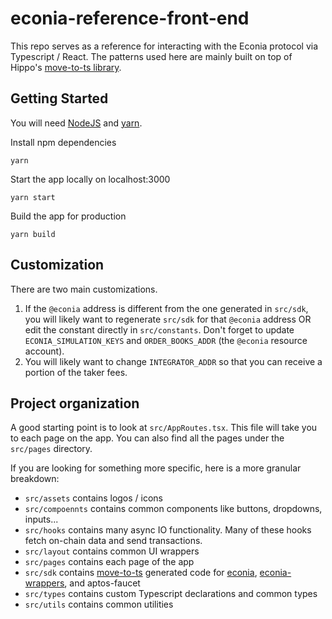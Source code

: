 # econia-reference-front-end

This repo serves as a reference for interacting with the Econia protocol via Typescript / React. The patterns used here are mainly built on top of Hippo's [move-to-ts library](https://github.com/hippospace/move-to-ts).

## Getting Started

You will need [NodeJS](https://nodejs.org/en/) and [yarn](https://classic.yarnpkg.com/lang/en/docs/install).

Install npm dependencies

```
yarn
```

Start the app locally on localhost:3000

```
yarn start
```

Build the app for production

```
yarn build
```

## Customization

There are two main customizations.

1. If the `@econia` address is different from the one generated in `src/sdk`, you will likely want to regenerate `src/sdk` for that `@econia` address OR edit the constant directly in `src/constants`. Don't forget to update `ECONIA_SIMULATION_KEYS` and `ORDER_BOOKS_ADDR` (the `@econia` resource account).
2. You will likely want to change `INTEGRATOR_ADDR` so that you can receive a portion of the taker fees.

## Project organization

A good starting point is to look at `src/AppRoutes.tsx`. This file will take you to each page on the app. You can also find all the pages under the `src/pages` directory.

If you are looking for something more specific, here is a more granular breakdown:

- `src/assets` contains logos / icons
- `src/compoennts` contains common components like buttons, dropdowns, inputs...
- `src/hooks` contains many async IO functionality. Many of these hooks fetch on-chain data and send transactions.
- `src/layout` contains common UI wrappers
- `src/pages` contains each page of the app
- `src/sdk` contains [move-to-ts](https://github.com/hippospace/move-to-ts) generated code for [econia](https://github.com/econia-labs/econia), [econia-wrappers](https://github.com/econia-labs/econia-wrappers), and aptos-faucet
- `src/types` contains custom Typescript declarations and common types
- `src/utils` contains common utilities
